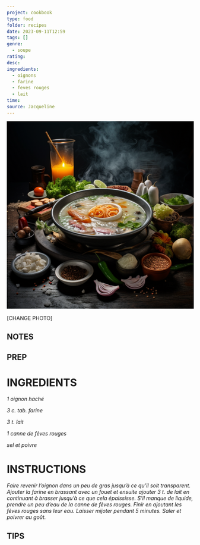```yaml
---
project: cookbook
type: food
folder: recipes
date: 2023-09-11T12:59
tags: []
genre:
  - soupe
rating: 
desc: 
ingredients:
  - oignons
  - farine
  - feves rouges
  - lait
time: 
source: Jacqueline
---
```


![IMAGE](_default.png)


[CHANGE PHOTO]


## NOTES




## PREP


# INGREDIENTS

_1 oignon haché_

_3 c. tab. farine_

_3 t. lait_

_1 canne de fèves rouges_

_sel et poivre_


# INSTRUCTIONS

_Faire revenir l’oignon dans un peu de gras_
_jusqu’à ce qu’il soit transparent. Ajouter la_
_farine en brassant avec un fouet et ensuite_
_ajouter 3 t. de lait en continuant à brasser_
_jusqu’à ce que cela épaississe. S’il manque_
_de liquide, prendre un peu d’eau de la canne_
_de fèves rouges. Finir en ajoutant les fèves_
_rouges sans leur eau. Laisser mijoter pendant_
_5 minutes. Saler et poivrer au goût._



## TIPS



